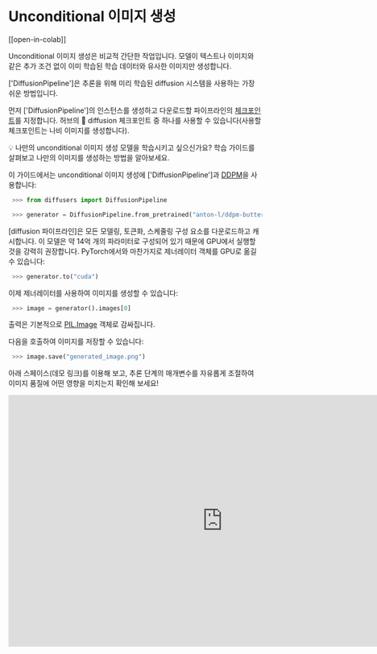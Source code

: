 <!--Copyright 2024 The HuggingFace Team. All rights reserved.

Licensed under the Apache License, Version 2.0 (the "License"); you may not use this file except in compliance with
the License. You may obtain a copy of the License at

http://www.apache.org/licenses/LICENSE-2.0

Unless required by applicable law or agreed to in writing, software distributed under the License is distributed on
an "AS IS" BASIS, WITHOUT WARRANTIES OR CONDITIONS OF ANY KIND, either express or implied. See the License for the
specific language governing permissions and limitations under the License.
-->

# Unconditional 이미지 생성

[[open-in-colab]]

Unconditional 이미지 생성은 비교적 간단한 작업입니다. 모델이 텍스트나 이미지와 같은 추가 조건 없이 이미 학습된 학습 데이터와 유사한 이미지만 생성합니다.

['DiffusionPipeline']은 추론을 위해 미리 학습된 diffusion 시스템을 사용하는 가장 쉬운 방법입니다.

먼저 ['DiffusionPipeline']의 인스턴스를 생성하고 다운로드할 파이프라인의 [체크포인트](https://huggingface.co/models?library=diffusers&sort=downloads)를 지정합니다. 허브의 🧨 diffusion 체크포인트 중 하나를 사용할 수 있습니다(사용할 체크포인트는 나비 이미지를 생성합니다).

<Tip>

💡 나만의 unconditional 이미지 생성 모델을 학습시키고 싶으신가요? 학습 가이드를 살펴보고 나만의 이미지를 생성하는 방법을 알아보세요.

</Tip>


이 가이드에서는 unconditional 이미지 생성에 ['DiffusionPipeline']과 [DDPM](https://arxiv.org/abs/2006.11239)을 사용합니다:

```python
 >>> from diffusers import DiffusionPipeline

 >>> generator = DiffusionPipeline.from_pretrained("anton-l/ddpm-butterflies-128")
```

[diffusion 파이프라인]은 모든 모델링, 토큰화, 스케줄링 구성 요소를 다운로드하고 캐시합니다. 이 모델은 약 14억 개의 파라미터로 구성되어 있기 때문에 GPU에서 실행할 것을 강력히 권장합니다. PyTorch에서와 마찬가지로 제너레이터 객체를 GPU로 옮길 수 있습니다:

```python
 >>> generator.to("cuda")
```

이제 제너레이터를 사용하여 이미지를 생성할 수 있습니다:

```python
 >>> image = generator().images[0]
```

출력은 기본적으로 [PIL.Image](https://pillow.readthedocs.io/en/stable/reference/Image.html?highlight=image#the-image-class) 객체로 감싸집니다.

다음을 호출하여 이미지를 저장할 수 있습니다:

```python
 >>> image.save("generated_image.png")
```
	
아래 스페이스(데모 링크)를 이용해 보고, 추론 단계의 매개변수를 자유롭게 조절하여 이미지 품질에 어떤 영향을 미치는지 확인해 보세요!

<iframe src="https://stevhliu-ddpm-butterflies-128.hf.space" frameborder="0" width="850" height="500"></iframe>
